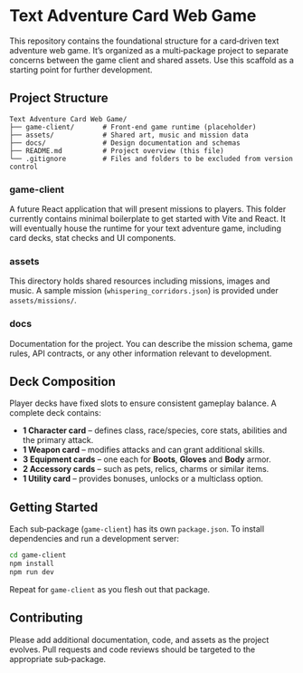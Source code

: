 # Text Adventure Card Web Game

This repository contains the foundational structure for a card‑driven text adventure web game.  It’s organized as a multi‑package project to separate concerns between the game client and shared assets.  Use this scaffold as a starting point for further development.

## Project Structure

```
Text Adventure Card Web Game/
├── game-client/       # Front‑end game runtime (placeholder)
├── assets/            # Shared art, music and mission data
├── docs/              # Design documentation and schemas
├── README.md          # Project overview (this file)
└── .gitignore         # Files and folders to be excluded from version control
```

### game-client

A future React application that will present missions to players.  This folder currently contains minimal boilerplate to get started with Vite and React.  It will eventually house the runtime for your text adventure game, including card decks, stat checks and UI components.

### assets

This directory holds shared resources including missions, images and music.  A sample mission (`whispering_corridors.json`) is provided under `assets/missions/`.

### docs

Documentation for the project.  You can describe the mission schema, game rules, API contracts, or any other information relevant to development.

## Deck Composition

Player decks have fixed slots to ensure consistent gameplay balance. A complete deck contains:

- **1 Character card** – defines class, race/species, core stats, abilities and the primary attack.
- **1 Weapon card** – modifies attacks and can grant additional skills.
- **3 Equipment cards** – one each for **Boots**, **Gloves** and **Body** armor.
- **2 Accessory cards** – such as pets, relics, charms or similar items.
- **1 Utility card** – provides bonuses, unlocks or a multiclass option.

## Getting Started

Each sub‑package (`game-client`) has its own `package.json`.  To install dependencies and run a development server:

```bash
cd game-client
npm install
npm run dev
```

Repeat for `game-client` as you flesh out that package.

## Contributing

Please add additional documentation, code, and assets as the project evolves.  Pull requests and code reviews should be targeted to the appropriate sub‑package.

